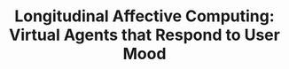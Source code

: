 ---
name: "Longitudinal Affective Computing Virtual Agents That"
title: "Longitudinal Affective Computing: Virtual Agents that Respond to User Mood"
project: null
event: "Intelligent Virtual Agents conference (IVA)"
authors:
- name: "Ring, L."
- name: "Bickmore, T."
- name: "Schulman, D."
year: 2012
resources:
- name: "IVA12 mood"
  src: "IVA12.mood.pdf"
external_url: null
draft: false 
headless: true
---